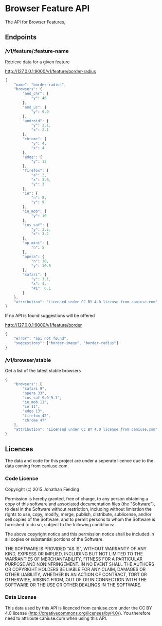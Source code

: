 # Browser Feature API

The API for Browser Features, 

## Endpoints

### /v1/feature/:feature-name

Retrieve data for a given feature

http://127.0.0.1:9000/v1/feature/border-radius

```js
{
	"name": "border-radius",
	"browsers": {
		"and_chr": {
			"y": 46
		},
		"and_uc": {
			"y": 9.9
		},
		"android": {
			"y": 2.1,
			"x": 2.1
		},
		"chrome": {
			"y": 4,
			"x": 4
		},
		"edge": {
			"y": 12
		},
		"firefox": {
			"a": 2,
			"x": 3.6,
			"y": 3
		},
		"ie": {
			"n": 8,
			"y": 9
		},
		"ie_mob": {
			"y": 10
		},
		"ios_saf": {
			"y": 3.2,
			"x": 3.2
		},
		"op_mini": {
			"n": 5
		},
		"opera": {
			"n": 10,
			"y": 10.5
		},
		"safari": {
			"y": 3.1,
			"x": 4,
			"#1": 6.1
		}
	},
	"attribution": "Licensed under CC BY 4.0 license from caniuse.com"
}

```

If no API is found suggestions will be offered

http://127.0.0.1:9000/v1/feature/border

```js
{
	"error": "api not found",
	"suggestions": ["border-image", "border-radius"]
}
```

### /v1/browser/stable

Get a list of the latest stable browsers

```js
{
    "browsers": [
        "safari 9",
        "opera 33",
        "ios_saf 9.0-9.1",
        "ie_mob 11",
        "ie 11",
        "edge 13",
        "firefox 42",
        "chrome 47"
    ],
    "attribution": "Licensed under CC BY 4.0 license from caniuse.com"
}
```

## Licences

The data and code for this project are under a seperate licence due to the data coming from caniuse.com. 

### Code Licence

Copyright (c) 2015 Jonathan Fielding

Permission is hereby granted, free of charge, to any person obtaining a copy of this software and associated documentation files (the "Software"), to deal in the Software without restriction, including without limitation the rights to use, copy, modify, merge, publish, distribute, sublicense, and/or sell copies of the Software, and to permit persons to whom the Software is furnished to do so, subject to the following conditions:

The above copyright notice and this permission notice shall be included in all copies or substantial portions of the Software.

THE SOFTWARE IS PROVIDED "AS IS", WITHOUT WARRANTY OF ANY KIND, EXPRESS OR IMPLIED, INCLUDING BUT NOT LIMITED TO THE WARRANTIES OF MERCHANTABILITY, FITNESS FOR A PARTICULAR PURPOSE AND NONINFRINGEMENT. IN NO EVENT SHALL THE AUTHORS OR COPYRIGHT HOLDERS BE LIABLE FOR ANY CLAIM, DAMAGES OR OTHER LIABILITY, WHETHER IN AN ACTION OF CONTRACT, TORT OR OTHERWISE, ARISING FROM, OUT OF OR IN CONNECTION WITH THE SOFTWARE OR THE USE OR OTHER DEALINGS IN THE SOFTWARE.

### Data License

This data used by this API is licenced from caniuse.com under the CC BY 4.0 license (http://creativecommons.org/licenses/by/4.0/). You therefore
need to attribute caniuse.com when using this API.
